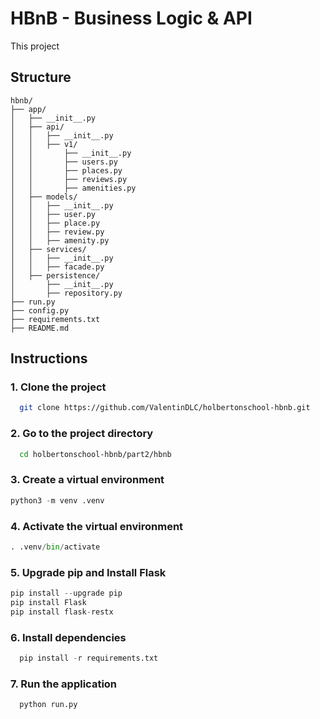 
# HBnB - Business Logic & API 

This project

## Structure

```plaintext
hbnb/
├── app/
│   ├── __init__.py
│   ├── api/
│   │   ├── __init__.py
│   │   ├── v1/
│   │       ├── __init__.py
│   │       ├── users.py
│   │       ├── places.py
│   │       ├── reviews.py
│   │       ├── amenities.py
│   ├── models/
│   │   ├── __init__.py
│   │   ├── user.py
│   │   ├── place.py
│   │   ├── review.py
│   │   ├── amenity.py
│   ├── services/
│   │   ├── __init__.py
│   │   ├── facade.py
│   ├── persistence/
│       ├── __init__.py
│       ├── repository.py
├── run.py
├── config.py
├── requirements.txt
├── README.md
```
## Instructions

### 1. Clone the project

```bash
  git clone https://github.com/ValentinDLC/holbertonschool-hbnb.git
```

### 2. Go to the project directory

```bash
  cd holbertonschool-hbnb/part2/hbnb
```
### 3. Create a virtual environment


```python
python3 -m venv .venv
```

### 4. Activate the virtual environment

```python
. .venv/bin/activate
```

### 5. Upgrade pip and Install Flask

```python
pip install --upgrade pip
pip install Flask
pip install flask-restx
```

### 6. Install dependencies

```python
  pip install -r requirements.txt
```

### 7. Run the application

```python
  python run.py
```

